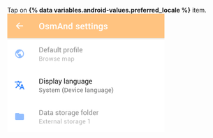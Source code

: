 Tap on **{% data variables.android-values.preferred_locale %}** item.
![Settings](/assets/images/steps/settings-display-settings.png)
